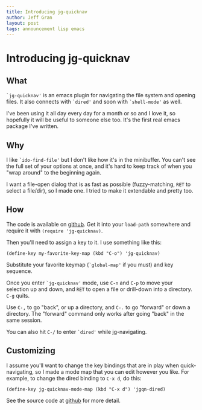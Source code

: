 ```yaml
---
title: Introducing jg-quicknav
author: Jeff Gran
layout: post
tags: announcement lisp emacs
---
```

# Introducing jg-quicknav

## What

`` `jg-quicknav' `` is an emacs plugin for navigating the file system and opening files. It also connects with `` `dired' `` and soon with `` `shell-mode' `` as well.

I've been using it all day every day for a month or so and I love it, so hopefully it will be useful to someone else too. It's the first real emacs package I've written.

## Why

I like `` `ido-find-file' `` but I don't like how it's in the minibuffer. You can't see the full set of your options at once, and it's hard to keep track of when you "wrap around" to the beginning again.

I want a file-open dialog that is as fast as possible (fuzzy-matching, `RET` to select a file/dir), so I made one. I tried to make it extendable and pretty too.

## How

The code is available on [github][]. Get it into your `` load-path `` somewhere and require it with `` (require 'jg-quicknav) ``.

Then you'll need to assign a key to it. I use something like this:

~~~~ elisp
(define-key my-favorite-key-map (kbd "C-o") 'jg-quicknav)
~~~~

Substitute your favorite keymap (`` `global-map' `` if you must) and key sequence.

Once you enter `` `jg-quicknav' `` mode, use `` C-n `` and `` C-p `` to move your selection up and down, and `` RET `` to open a file or drill-down into a directory. `` C-g `` quits.

Use `` C-, `` to go "back", or up a directory, and `` C-. `` to go "forward" or down a directory. The "forward" command only works after going "back" in the same session.

You can also hit `` C-/ `` to enter `` `dired' `` while jg-navigating.


## Customizing

I assume you'll want to change the key bindings that are in play when quick-navigating, so I made a mode map that you can edit however you like. For example, to change the dired binding to `` C-x d ``, do this:

~~~~ elisp
(define-key jg-quicknav-mode-map (kbd "C-x d") 'jgqn-dired)
~~~~

See the source code at [github][] for more detail.

[github]: http://github.com/jeffgran/jg-quicknav
